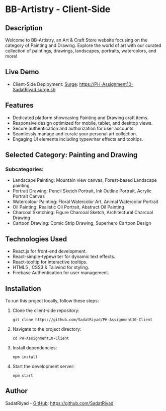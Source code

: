 # BB-Artistry - Client-Side

## Description
Welcome to BB-Artistry, an Art & Craft Store website focusing on the category of Painting and Drawing. Explore the world of art with our curated collection of paintings, drawings, landscapes, portraits, watercolors, and more!

## Live Demo

- Client-Side Deployment: [Surge](https://PH-Assignment10-SadatRiyad.surge.sh): https://PH-Assignment10-SadatRiyad.surge.sh


## Features

- Dedicated platform showcasing Painting and Drawing craft items.
- Responsive design optimized for mobile, tablet, and desktop views.
- Secure authentication and authorization for user accounts.
- Seamlessly manage and curate your personal art collection.
- Engaging UI elements including typewriter effects and tooltips.

## Selected Category: Painting and Drawing

### Subcategories:
- Landscape Painting: Mountain view canvas, Forest-based Landscape painting
- Portrait Drawing: Pencil Sketch Portrait, Ink Outline Portrait, Acrylic Portrait Canvas
- Watercolour Painting: Floral Watercolor Art, Animal Watercolor Portrait
- Oil Painting: Realistic Oil Portrait, Abstract Oil Painting
- Charcoal Sketching: Figure Charcoal Sketch, Architectural Charcoal Drawing
- Cartoon Drawing: Comic Strip Drawing, Superhero Cartoon Design

## Technologies Used

- React.js for front-end development.
- React-simple-typewriter for dynamic text effects.
- React-tooltip for interactive tooltips.
- HTML5 , CSS3 & Tailwind for styling.
- Firebase Authentication for user management.

## Installation

To run this project locally, follow these steps:

1. Clone the client-side repository:
   ```
   git clone https://github.com/SadatRiyad/PH-Assignment10-Client
   ```
2. Navigate to the project directory:
   ```
   cd PH-Assignment10-Client
   ```
3. Install dependencies:
   ```
   npm install
   ```
4. Start the development server:
   ```
   npm start
   ```



## Author

SadatRiyad - [GitHub](https://github.com/SadatRiyad): https://github.com/SadatRiyad
